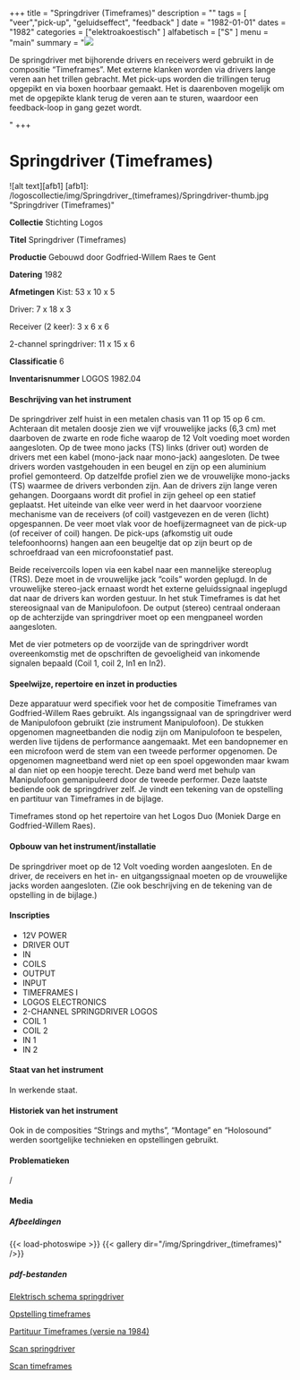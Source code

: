 ﻿+++
title = "Springdriver (Timeframes)"
description = ""
tags = [ "veer","pick-up", "geluidseffect", "feedback"
]
date = "1982-01-01"
dates = "1982"
categories = ["elektroakoestisch"
]
alfabetisch = ["S"
]
menu = "main"
summary = "<a href='/logoscollectie/1982/springdriver'><img src='/logoscollectie/img/Springdriver_(timeframes)/Springdriver-thumb.jpg'></a><p>De springdriver met bijhorende drivers en receivers werd gebruikt in de compositie “Timeframes”. Met externe klanken worden via drivers lange veren aan het trillen gebracht. Met pick-ups worden die trillingen terug opgepikt en via boxen hoorbaar gemaakt. Het is daarenboven mogelijk om met de opgepikte klank terug de veren aan te sturen, waardoor een feedback-loop in gang gezet wordt.</p>"
+++

# Springdriver (Timeframes)

![alt text][afb1]
[afb1]: /logoscollectie/img/Springdriver_(timeframes)/Springdriver-thumb.jpg "Springdriver (Timeframes)"

**Collectie**
Stichting Logos

**Titel**
Springdriver (Timeframes)

**Productie**
Gebouwd door Godfried-Willem Raes te Gent

**Datering**
1982

**Afmetingen**
Kist: 53 x 10 x 5

Driver: 7 x 18 x 3

Receiver (2 keer): 3 x 6 x 6  

2-channel springdriver: 11 x 15 x 6

**Classificatie**
6

**Inventarisnummer**
LOGOS 1982.04

#### Beschrijving van het instrument
De springdriver zelf huist in een metalen chasis van 11 op 15 op 6 cm. Achteraan dit metalen doosje zien we vijf vrouwelijke jacks (6,3 cm) met daarboven de zwarte en rode fiche waarop de 12 Volt voeding moet worden aangesloten. Op de twee mono jacks (TS) links (driver out) worden de drivers met een kabel (mono-jack naar mono-jack) aangesloten. De twee drivers worden vastgehouden in een beugel en zijn op een aluminium profiel gemonteerd. Op datzelfde profiel zien we de vrouwelijke mono-jacks (TS) waarmee de drivers verbonden zijn. Aan de drivers zijn lange veren gehangen. Doorgaans wordt dit profiel in zijn geheel op een statief geplaatst. Het uiteinde van elke veer werd in het daarvoor voorziene mechanisme van de receivers (of coil) vastgevezen en de veren (licht) opgespannen. De veer moet vlak voor de hoefijzermagneet van de pick-up (of receiver of coil) hangen. De pick-ups (afkomstig uit oude telefoonhoorns) hangen aan een beugeltje dat op zijn beurt op de schroefdraad van een microfoonstatief past.


Beide receivercoils lopen via een kabel naar een mannelijke stereoplug (TRS). Deze moet in de vrouwelijke jack “coils” worden geplugd. In de vrouwelijke stereo-jack ernaast wordt het externe geluidssignaal ingeplugd dat naar de drivers kan worden gestuur. In het stuk Timeframes is dat het stereosignaal van de Manipulofoon. De output (stereo) centraal onderaan op de achterzijde van springdriver moet op een mengpaneel worden aangesloten.


Met de vier potmeters op de voorzijde van de springdriver wordt overeenkomstig met de opschriften de gevoeligheid van inkomende signalen bepaald (Coil 1, coil 2, In1 en In2).  


#### Speelwijze, repertoire en inzet in producties
Deze apparatuur werd specifiek voor het de compositie Timeframes van Godfried-Willem Raes gebruikt. Als ingangssignaal van de springdriver werd de Manipulofoon gebruikt (zie instrument Manipulofoon). De stukken opgenomen magneetbanden die nodig zijn om Manipulofoon te bespelen, werden live tijdens de performance aangemaakt. Met een bandopnemer en een microfoon werd de stem van een tweede performer opgenomen. De opgenomen magneetband werd niet op een spoel opgewonden maar kwam al dan niet op een hoopje terecht. Deze band werd met behulp van Manipulofoon gemanipuleerd door de tweede performer. Deze laatste bediende ook de springdriver zelf. Je vindt een tekening van de opstelling en partituur van Timeframes in de bijlage.

Timeframes stond op het repertoire van het Logos Duo (Moniek Darge en Godfried-Willem Raes).    


#### Opbouw van het instrument/installatie
De springdriver moet op de 12 Volt voeding worden aangesloten. En de driver, de receivers en het in- en uitgangssignaal moeten op de vrouwelijke jacks worden aangesloten. (Zie ook beschrijving en de tekening van de opstelling in de bijlage.)

#### Inscripties
- 12V POWER 
- DRIVER OUT
- IN
- COILS
- OUTPUT
- INPUT
- TIMEFRAMES I
- LOGOS ELECTRONICS
- 2-CHANNEL SPRINGDRIVER LOGOS
- COIL 1
- COIL 2
- IN 1
- IN 2


#### Staat van het instrument
In werkende staat. 

#### Historiek van het instrument
Ook in de composities “Strings and myths”, “Montage” en “Holosound” werden soortgelijke technieken en opstellingen gebruikt. 

#### Problematieken
/

#### Media
##### Afbeeldingen
{{< load-photoswipe >}}
{{< gallery dir="/img/Springdriver_(timeframes)" />}}

##### pdf-bestanden
[Elektrisch schema springdriver](/logoscollectie/pdf/Springdriver_(timeframes)/Elektrisch%20schema%20springdriver.pdf)


[Opstelling timeframes](/logoscollectie/pdf/Springdriver_(timeframes)/Opstelling%20timeframes.pdf)


[Partituur Timeframes (versie na 1984)](/logoscollectie/pdf/Springdriver_(timeframes)/Partituur%20Timeframes%20(versie%20na%201984).pdf)


[Scan springdriver](/logoscollectie/pdf/Springdriver_(timeframes)/Scan%20springdriver.pdf)


[Scan timeframes](/logoscollectie/pdf/Springdriver_(timeframes)/Scan%20timeframes.pdf)
